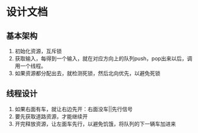 # 设计文档
## 基本架构
1. 初始化资源，互斥锁
2. 获取输入，每得到一个输入，就在对应方向上的队列push，pop出来以后，调用一个线程。
3. 如果资源都分配出去，就检测死锁，然后北向优先，以避免死锁
## 线程设计
1. 如果右面有车，就让右边先开：右面没车||先行信号
2. 要先获取道路资源，才能继续开
3. 开完释放资源，让左面车先行，以避免饥饿，将队列的下一辆车加进来